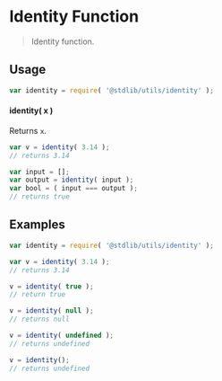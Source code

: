 # Identity Function

> Identity function.


<!-- <usage> -->

## Usage

``` javascript
var identity = require( '@stdlib/utils/identity' );
```

#### identity( x )

Returns `x`.

``` javascript
var v = identity( 3.14 );
// returns 3.14

var input = [];
var output = identity( input );
var bool = ( input === output );
// returns true
```

<!-- </usage> -->


<!-- <examples> -->

## Examples

``` javascript
var identity = require( '@stdlib/utils/identity' );

var v = identity( 3.14 );
// returns 3.14

v = identity( true );
// return true

v = identity( null );
// returns null

v = identity( undefined );
// returns undefined

v = identity();
// returns undefined
```

<!-- </examples> -->


<!-- <links> -->

<!-- </links> -->
